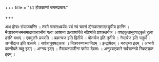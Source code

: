 +++
title = "३२ होत्रकाणां चमसप्रचारः"

+++

अथ होत्राः संयाजयन्ति । तस्मै चमसाध्वर्यवः स्वं स्वं चमसं द्रोणकलशादभ्युन्नीय हरन्ति । मैत्रावरुणचमसमादायाहवनीयं गत्वा आश्राव्य प्रत्याश्राविते संप्रेष्यति प्रशास्तर्यज । वषट्कृतानुवषट्कृते हुत्वा हरति भक्षम् । एवमुत्तरैः प्रचरति । ब्रह्मन्यज इति द्वितीये । पोतर्यज इति तृतीये । नेष्टर्यज इति चतुर्थे । अग्नीद्यज इति पञ्चमे । सर्वत्रानुवषट्कारः । मित्रवरुणाभ्यामिदम् । इन्द्रायेदम् । मरुद्भ्य इदम् । अग्नये पात्नीवते त्वष्ट्र इदम् । अग्नय इदम् । मैत्रावरुणादीनां क्रमेण देवताः । अनुवषट्कारे सर्वत्राग्नये स्विष्टकृत इदम् ।

